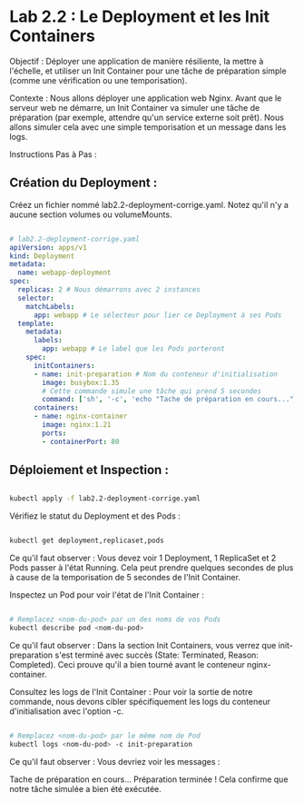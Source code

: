 # Lab 2.2 : Le Deployment et les Init Containers 
Objectif : Déployer une application de manière résiliente, la mettre à l'échelle, et utiliser un Init Container pour une tâche de préparation simple (comme une vérification ou une temporisation).

Contexte : Nous allons déployer une application web Nginx. Avant que le serveur web ne démarre, un Init Container va simuler une tâche de préparation (par exemple, attendre qu'un service externe soit prêt). Nous allons simuler cela avec une simple temporisation et un message dans les logs.

Instructions Pas à Pas :

##   Création du Deployment  :
Créez un fichier nommé lab2.2-deployment-corrige.yaml. Notez qu'il n'y a aucune section volumes ou volumeMounts.

```YAML

# lab2.2-deployment-corrige.yaml
apiVersion: apps/v1
kind: Deployment
metadata:
  name: webapp-deployment
spec:
  replicas: 2 # Nous démarrons avec 2 instances
  selector:
    matchLabels:
      app: webapp # Le sélecteur pour lier ce Deployment à ses Pods
  template:
    metadata:
      labels:
        app: webapp # Le label que les Pods porteront
    spec:
      initContainers:
      - name: init-preparation # Nom du conteneur d'initialisation
        image: busybox:1.35
        # Cette commande simule une tâche qui prend 5 secondes
        command: ['sh', '-c', 'echo "Tache de préparation en cours..."; sleep 5; echo "Préparation terminée !"']
      containers:
      - name: nginx-container
        image: nginx:1.21
        ports:
        - containerPort: 80
```
## Déploiement et Inspection :

```Bash

kubectl apply -f lab2.2-deployment-corrige.yaml
```
Vérifiez le statut du Deployment et des Pods :

```Bash

kubectl get deployment,replicaset,pods
```
Ce qu'il faut observer : Vous devez voir 1 Deployment, 1 ReplicaSet et 2 Pods passer à l'état Running. Cela peut prendre quelques secondes de plus à cause de la temporisation de 5 secondes de l'Init Container.

Inspectez un Pod pour voir l'état de l'Init Container :

```Bash

# Remplacez <nom-du-pod> par un des noms de vos Pods
kubectl describe pod <nom-du-pod>
```
Ce qu'il faut observer : Dans la section Init Containers, vous verrez que init-preparation s'est terminé avec succès (State: Terminated, Reason: Completed). Ceci prouve qu'il a bien tourné avant le conteneur nginx-container.

Consultez les logs de l'Init Container :
Pour voir la sortie de notre commande, nous devons cibler spécifiquement les logs du conteneur d'initialisation avec l'option -c.

```Bash

# Remplacez <nom-du-pod> par le même nom de Pod
kubectl logs <nom-du-pod> -c init-preparation
```
Ce qu'il faut observer : Vous devriez voir les messages :

Tache de préparation en cours...
Préparation terminée !
Cela confirme que notre tâche simulée a bien été exécutée.
